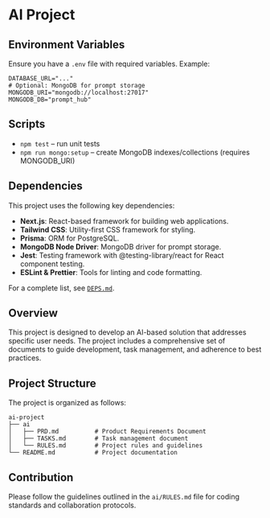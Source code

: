 # AI Project

## Environment Variables

Ensure you have a `.env` file with required variables. Example:

```env
DATABASE_URL="..."
# Optional: MongoDB for prompt storage
MONGODB_URI="mongodb://localhost:27017"
MONGODB_DB="prompt_hub"
```
## Scripts

- `npm test` – run unit tests
- `npm run mongo:setup` – create MongoDB indexes/collections (requires MONGODB_URI)

## Dependencies

This project uses the following key dependencies:
- **Next.js**: React-based framework for building web applications.
- **Tailwind CSS**: Utility-first CSS framework for styling.
- **Prisma**: ORM for PostgreSQL.
- **MongoDB Node Driver**: MongoDB driver for prompt storage.
- **Jest**: Testing framework with @testing-library/react for React component testing.
- **ESLint & Prettier**: Tools for linting and code formatting.

For a complete list, see [`DEPS.md`](DEPS.md).

## Overview
This project is designed to develop an AI-based solution that addresses specific user needs. The project includes a comprehensive set of documents to guide development, task management, and adherence to best practices.

## Project Structure
The project is organized as follows:

```
ai-project
├── ai
│   ├── PRD.md          # Product Requirements Document
│   ├── TASKS.md        # Task management document
│   └── RULES.md        # Project rules and guidelines
└── README.md           # Project documentation
```

## Contribution
Please follow the guidelines outlined in the `ai/RULES.md` file for coding standards and collaboration protocols.